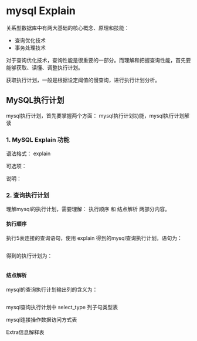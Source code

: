 # mysql Explain

关系型数据库中有两大基础的核心概念、原理和技能：
+ 查询优化技术
+ 事务处理技术

对于查询优化技术，查询性能是很重要的一部分。而理解和把握查询性能，首先要能够获取、读懂、调整执行计划。

获取执行计划，一般是根据设定阈值的慢查询，进行执行计划分析。

## MySQL执行计划

mysql执行计划，首先要掌握两个方面： mysql执行计划功能，mysql执行计划解读

### 1. MySQL Explain 功能

语法格式：
explain

可选项：

说明：


### 2. 查询执行计划

理解mysql的执行计划，需要理解： 执行顺序 和 结点解析 两部分内容。

#### 执行顺序

执行5表连接的查询语句，使用 explain 得到的mysql查询执行计划，语句为：

```
```

得到的执行计划为：

```
```


#### 结点解析

mysql的查询执行计划输出列的含义为：
```
```

mysql查询执行计划中 select_type 列子句类型表

mysql连接操作数据访问方式表

Extra信息解释表


